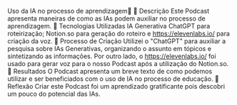Uso da IA no processo de aprendizagem🌌
📒 Descrição Este Podcast apresenta maneiras de como as IAs podem auxiliar no processo de aprendizagem.
🤖 Tecnologias Utilizadas IA Generativa ChatGPT para roteirização; Notion.so para geração do roteiro e https://elevenlabs.io/ para criação da voz.
🧐 Processo de Criação Utilizei o "ChatGPT" para auxiliar a pesquisa sobre IAs Generativas, organizando o assunto em tópicos e sintetizando as informações. Por outro lado, o https://elevenlabs.io/ foi usado para gerar voz para o nosso Podcast após a utilização do Notion.so.
🚀 Resultados O Podcast apresenta um breve texto de como podemos utilizar e ser beneficiados com o uso de IA no processo de educação.
💭 Reflexão Criar este Podcast foi um aprendizado gratificante pois descobri um pouco do potencial das IAs.

